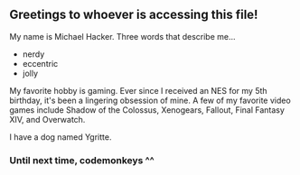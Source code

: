 ## Greetings to whoever is accessing this file!

My name is Michael Hacker. Three words that describe me...
+ nerdy
+ eccentric
+ jolly

My favorite hobby is gaming. Ever since I received an NES for my 5th birthday,
it's been a lingering obsession of mine. A few of my favorite video games
include Shadow of the Colossus, Xenogears, Fallout, Final Fantasy XIV, and
Overwatch.

I have a dog named Ygritte.

### Until next time, codemonkeys ^^
